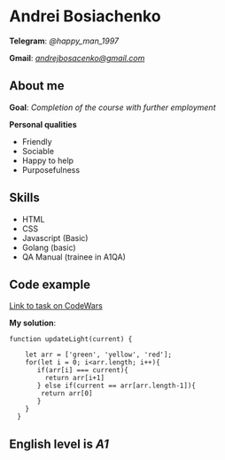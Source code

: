 # Andrei Bosiachenko
**Telegram**: *@happy_man_1997*

**Gmail**: *andrejbosacenko@gmail.com*

## About me
**Goal**: *Completion of the course with further employment*

**Personal qualities**
* Friendly
* Sociable
* Happy to help
* Purposefulness


## Skills
* HTML
* CSS
* Javascript (Basic)
* Golang (basic)
* QA Manual (trainee in A1QA)




## Code example
[Link to task on CodeWars](https://www.codewars.com/kata/58649884a1659ed6cb000072)

**My solution**:

```
function updateLight(current) {
  
    let arr = ['green', 'yellow', 'red'];
    for(let i = 0; i<arr.length; i++){
       if(arr[i] === current){
         return arr[i+1]
       } else if(current == arr[arr.length-1]){
        return arr[0]
       }
    }
  }
```
## English level is *A1*